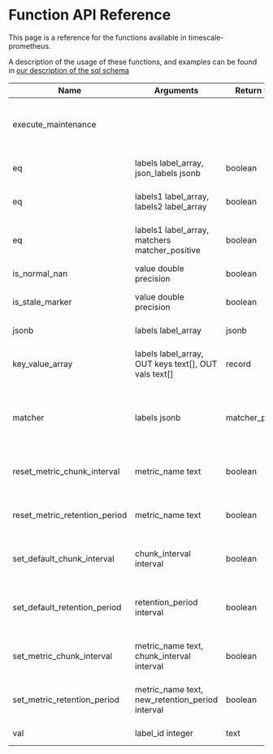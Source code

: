 # Function API Reference

This page is a reference for the functions available in timescale-prometheus.

A description of the usage of these functions, and examples can be found in
[our description of the sql schema](sql_schema.md)

<!--
SQL To generate

SELECT
  p.proname as "Name",
  pg_catalog.pg_get_function_arguments(p.oid) as "Argument data types",
  pg_catalog.pg_get_function_result(p.oid) as "Result data type",
  p.proname || ' ' || pg_catalog.obj_description(p.oid, 'pg_proc') || '.' as "Description"
FROM pg_catalog.pg_proc p
     LEFT JOIN pg_catalog.pg_namespace n ON n.oid = p.pronamespace
     LEFT JOIN pg_catalog.pg_language l ON l.oid = p.prolang
WHERE n.nspname OPERATOR(pg_catalog.~) '^(prom)$' COLLATE pg_catalog.default
ORDER BY 1, 2, 4;
-->

 Name | Arguments | Return type | Description
 --- | --- | --- | ---
 execute_maintenance           |                                                          |                  | Execute maintenance tasks like dropping data according to retention policy. This procedure should be run regularly in a cron job.
 eq                            | labels label_array, json_labels jsonb                    | boolean          | eq returns true if the labels and jsonb are equal, ignoring the metric name.
 eq                            | labels1 label_array, labels2 label_array                 | boolean          | eq returns true if two label arrays are equal, ignoring the metric name.
 eq                            | labels1 label_array, matchers matcher_positive           | boolean          | eq returns true if the label array and matchers are equal, there should not be a matcher for the metric name.
 is_normal_nan                 | value double precision                                   | boolean          | is_normal_nan returns true if the value is a NaN.
 is_stale_marker               | value double precision                                   | boolean          | is_stale_marker returns true if the value is a Prometheus stale marker.
 jsonb                         | labels label_array                                       | jsonb            | jsonb converts a labels array to a JSONB object.
 key_value_array               | labels label_array, OUT keys text[], OUT vals text[]     | record           | key_value_array converts a labels array to two arrays: one for keys and another for values.
 matcher                       | labels jsonb                                             | matcher_positive | matcher returns a matcher for the JSONB, __name__ is ignored. The matcher can be used to match against a label array using @> or ? operators.
 reset_metric_chunk_interval   | metric_name text                                         | boolean          | reset_metric_chunk_interval resets the chunk interval for a specific metric to using the default.
 reset_metric_retention_period | metric_name text                                         | boolean          | reset_metric_retention_period resets the retention period for a specific metric to using the default.
 set_default_chunk_interval    | chunk_interval interval                                  | boolean          | set_default_chunk_interval set the chunk interval for any metrics (existing and new) without an explicit override.
 set_default_retention_period  | retention_period interval                                | boolean          | set_default_retention_period set the retention period for any metrics (existing and new) without an explicit override.
 set_metric_chunk_interval     | metric_name text, chunk_interval interval                | boolean          | set_metric_chunk_interval set a chunk interval for a specific metric (this overrides the default).
 set_metric_retention_period   | metric_name text, new_retention_period interval          | boolean          | set_metric_retention_period set a retention period for a specific metric (this overrides the default).
 val                           | label_id integer                                         | text             | val returns the label value from a label id.